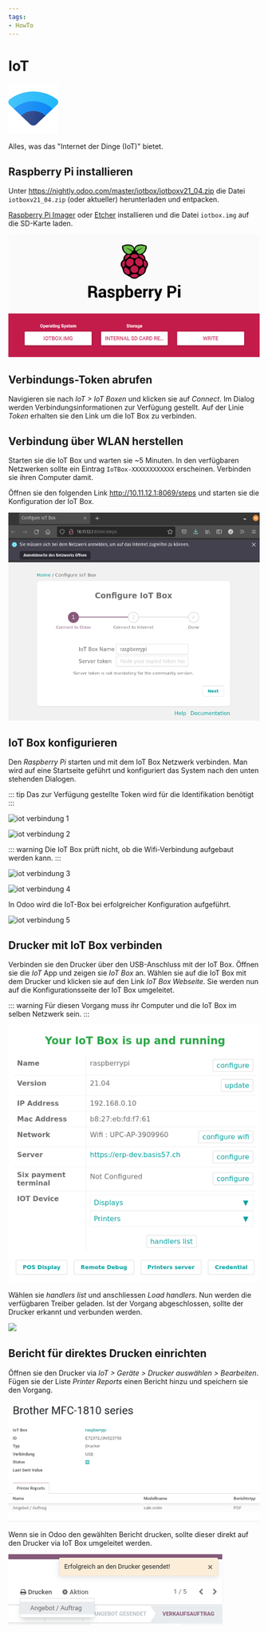 ```yaml
---
tags:
- HowTo
---
```

# IoT
![icons_odoo_iot](assets/icons_odoo_iot.png)

Alles, was das "Internet der Dinge (IoT)" bietet.

## Raspberry Pi installieren

Unter <https://nightly.odoo.com/master/iotbox/iotboxv21_04.zip> die Datei `iotboxv21_04.zip` (oder aktueller) herunterladen und entpacken.

[Raspberry Pi Imager](https://www.raspberrypi.org/software/) oder [Etcher](https://www.balena.io/etcher/) installieren und die Datei `iotbox.img` auf die SD-Karte laden.

![](assets/IoT%20Raspberry%20Pi%20Image.png)
 
 ## Verbindungs-Token abrufen
 
 Navigieren sie nach *IoT > IoT Boxen* und klicken sie auf *Connect*. Im Dialog werden Verbindungsinformationen zur Verfügung gestellt. Auf der Linie *Token* erhalten sie den Link um die IoT Box zu verbinden.
 
 ## Verbindung über WLAN herstellen
 
 Starten sie die IoT Box und warten sie ~5 Minuten. In den verfügbaren Netzwerken sollte ein Eintrag `IoTBox-XXXXXXXXXXXX` erscheinen. Verbinden sie ihren Computer damit.
 
 Öffnen sie den folgenden Link <http://10.11.12.1:8069/steps> und starten sie die Konfiguration der IoT Box.
 
![](assets/IoT%20Wifi%20Verbindung.png)

## IoT Box konfigurieren

Den *Raspberry Pi* starten und mit dem IoT Box Netzwerk verbinden. Man wird auf eine Startseite geführt und konfiguriert das System nach den unten stehenden Dialogen.

::: tip
Das zur Verfügung gestellte Token wird für die Identifikation benötigt
:::

![iot verbindung 1](assets/iot%20verbindung%201.png)

![iot verbindung 2](assets/iot%20verbindung%202.png)

::: warning
Die IoT Box prüft nicht, ob die Wifi-Verbindung aufgebaut werden kann.
:::

![iot verbindung 3](assets/iot%20verbindung%203.png)

![iot verbindung 4](assets/iot%20verbindung%204.png)

In Odoo wird die IoT-Box bei erfolgreicher Konfiguration aufgeführt.

![iot verbindung 5](assets/iot%20verbindung%205.png)

## Drucker mit IoT Box verbinden

Verbinden sie den Drucker über den USB-Anschluss mit der IoT Box. Öffnen sie die *IoT* App und zeigen sie *IoT Box* an. Wählen sie auf die IoT Box mit dem Drucker und klicken sie auf den Link *IoT Box Webseite*. Sie werden nun auf die Konfigurationsseite der IoT Box umgeleitet.

::: warning
Für diesen Vorgang muss ihr Computer und die IoT Box im selben Netzwerk sein.
:::

![](assets/IoT%20Box%20Konfigurationsseite.png)

Wählen sie *handlers list* und anschliessen *Load handlers*. Nun werden die verfügbaren Treiber geladen. Ist der Vorgang abgeschlossen, sollte der Drucker erkannt und verbunden werden.

![](assets/IoT%20Gerät%20Drucker.png)

## Bericht für direktes Drucken einrichten

Öffnen sie den Drucker via *IoT > Geräte > Drucker auswählen > Bearbeiten*. Fügen sie der Liste *Printer Reports* einen Bericht hinzu und speichern sie den Vorgang.

![](assets/IoT%20Printer%20Reports.png)

Wenn sie in Odoo den gewählten Bericht drucken, sollte dieser direkt auf den Drucker via IoT Box umgeleitet werden.

![](assets/IoT%20Erfolgreich%20gesendet.png)